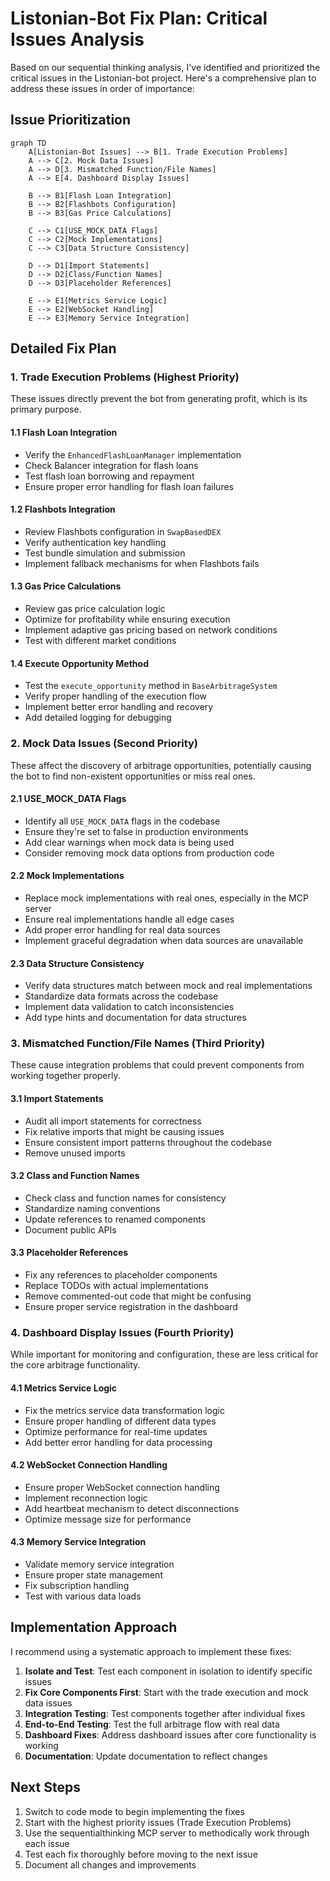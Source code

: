 # Listonian-Bot Fix Plan: Critical Issues Analysis

Based on our sequential thinking analysis, I've identified and prioritized the critical issues in the Listonian-bot project. Here's a comprehensive plan to address these issues in order of importance:

## Issue Prioritization

```mermaid
graph TD
    A[Listonian-Bot Issues] --> B[1. Trade Execution Problems]
    A --> C[2. Mock Data Issues]
    A --> D[3. Mismatched Function/File Names]
    A --> E[4. Dashboard Display Issues]
    
    B --> B1[Flash Loan Integration]
    B --> B2[Flashbots Configuration]
    B --> B3[Gas Price Calculations]
    
    C --> C1[USE_MOCK_DATA Flags]
    C --> C2[Mock Implementations]
    C --> C3[Data Structure Consistency]
    
    D --> D1[Import Statements]
    D --> D2[Class/Function Names]
    D --> D3[Placeholder References]
    
    E --> E1[Metrics Service Logic]
    E --> E2[WebSocket Handling]
    E --> E3[Memory Service Integration]
```

## Detailed Fix Plan

### 1. Trade Execution Problems (Highest Priority)

These issues directly prevent the bot from generating profit, which is its primary purpose.

#### 1.1 Flash Loan Integration
- Verify the `EnhancedFlashLoanManager` implementation
- Check Balancer integration for flash loans
- Test flash loan borrowing and repayment
- Ensure proper error handling for flash loan failures

#### 1.2 Flashbots Integration
- Review Flashbots configuration in `SwapBasedDEX`
- Verify authentication key handling
- Test bundle simulation and submission
- Implement fallback mechanisms for when Flashbots fails

#### 1.3 Gas Price Calculations
- Review gas price calculation logic
- Optimize for profitability while ensuring execution
- Implement adaptive gas pricing based on network conditions
- Test with different market conditions

#### 1.4 Execute Opportunity Method
- Test the `execute_opportunity` method in `BaseArbitrageSystem`
- Verify proper handling of the execution flow
- Implement better error handling and recovery
- Add detailed logging for debugging

### 2. Mock Data Issues (Second Priority)

These affect the discovery of arbitrage opportunities, potentially causing the bot to find non-existent opportunities or miss real ones.

#### 2.1 USE_MOCK_DATA Flags
- Identify all `USE_MOCK_DATA` flags in the codebase
- Ensure they're set to false in production environments
- Add clear warnings when mock data is being used
- Consider removing mock data options from production code

#### 2.2 Mock Implementations
- Replace mock implementations with real ones, especially in the MCP server
- Ensure real implementations handle all edge cases
- Add proper error handling for real data sources
- Implement graceful degradation when data sources are unavailable

#### 2.3 Data Structure Consistency
- Verify data structures match between mock and real implementations
- Standardize data formats across the codebase
- Implement data validation to catch inconsistencies
- Add type hints and documentation for data structures

### 3. Mismatched Function/File Names (Third Priority)

These cause integration problems that could prevent components from working together properly.

#### 3.1 Import Statements
- Audit all import statements for correctness
- Fix relative imports that might be causing issues
- Ensure consistent import patterns throughout the codebase
- Remove unused imports

#### 3.2 Class and Function Names
- Check class and function names for consistency
- Standardize naming conventions
- Update references to renamed components
- Document public APIs

#### 3.3 Placeholder References
- Fix any references to placeholder components
- Replace TODOs with actual implementations
- Remove commented-out code that might be confusing
- Ensure proper service registration in the dashboard

### 4. Dashboard Display Issues (Fourth Priority)

While important for monitoring and configuration, these are less critical for the core arbitrage functionality.

#### 4.1 Metrics Service Logic
- Fix the metrics service data transformation logic
- Ensure proper handling of different data types
- Optimize performance for real-time updates
- Add better error handling for data processing

#### 4.2 WebSocket Connection Handling
- Ensure proper WebSocket connection handling
- Implement reconnection logic
- Add heartbeat mechanism to detect disconnections
- Optimize message size for performance

#### 4.3 Memory Service Integration
- Validate memory service integration
- Ensure proper state management
- Fix subscription handling
- Test with various data loads

## Implementation Approach

I recommend using a systematic approach to implement these fixes:

1. **Isolate and Test**: Test each component in isolation to identify specific issues
2. **Fix Core Components First**: Start with the trade execution and mock data issues
3. **Integration Testing**: Test components together after individual fixes
4. **End-to-End Testing**: Test the full arbitrage flow with real data
5. **Dashboard Fixes**: Address dashboard issues after core functionality is working
6. **Documentation**: Update documentation to reflect changes

## Next Steps

1. Switch to code mode to begin implementing the fixes
2. Start with the highest priority issues (Trade Execution Problems)
3. Use the sequentialthinking MCP server to methodically work through each issue
4. Test each fix thoroughly before moving to the next issue
5. Document all changes and improvements